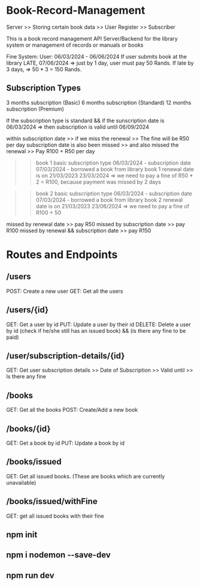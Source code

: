 # Book-Record-Management

Server >> Storing certain book data
       >> User Register
       >> Subscriber


This is a book record management API Server/Backend for the library system or management of records or manuals or books

Fine System:
User: 06/03/2024 - 06/06/2024
If user submits book at the library LATE, 07/06/2024 => just by 1 day, user must pay 50 Rands. If late by 3 days, => 50 * 3 = 150 Rands.

## Subscription Types
3 months subscription (Basic)
6 months subscription (Standard)
12 months subscription (Premium)


If the subscription type is standard && if the sunscription date is 06/03/2024
=> then subscription is valid until 06/09/2024

within subscription date >> if we miss the renewal >> The fine will be R50 per day 
subscription date is also been missed >> and also missed the renewal >> Pay R100 + R50 per day

>> book 1
>> basic subscription type
>> 06/03/2024  - subscription date
>> 07/03/2024 - borrowed a book from library
>> book 1 renewal date is on 21/03/2023
>> 23/03/2024 => we need to pay a fine of R50 * 2 = R100, because payment was missed by 2 days

>> book 2
>> basic subscription type
>> 06/03/2024  - subscription date
>> 07/03/2024 - borrowed a book from library
>> book 2 renewal date is on 21/03/2023
>> 23/06/2024 => we need to pay a fine of R100 + 50

missed by renewal date >> pay R50
missed by subscription date >> pay R100
missed by renewal && subscription date >> pay R150








# Routes and Endpoints

## /users
POST: Create a new user
GET: Get all the users

## /users/{id}
GET: Get a user by id
PUT: Update a user by their id
DELETE: Delete a user by id (check if he/she still has an issued book) && (is there any fine to be paid)

## /user/subscription-details/{id}
GET: Get user subscription details
       >> Date of Subscription
       >> Valid until
       >> Is there any fine

## /books
GET: Get all the books
POST: Create/Add a new book

## /books/{id}
GET: Get a book by id
PUT: Update a book by id

## /books/issued
GET: Get all issued books. (These are books which are currently unavailable)

## /books/issued/withFine
GET: get all issued books with their fine




## npm init
## npm i nodemon --save-dev
## npm run dev




